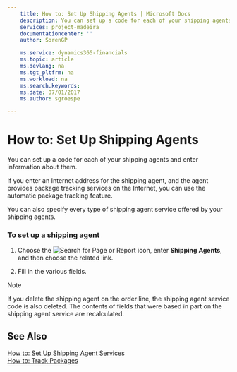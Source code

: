 ```yaml
---
    title: How to: Set Up Shipping Agents | Microsoft Docs
    description: You can set up a code for each of your shipping agents and enter information about them.
    services: project-madeira
    documentationcenter: ''
    author: SorenGP

    ms.service: dynamics365-financials
    ms.topic: article
    ms.devlang: na
    ms.tgt_pltfrm: na
    ms.workload: na
    ms.search.keywords:
    ms.date: 07/01/2017
    ms.author: sgroespe

---
```

# How to: Set Up Shipping Agents
You can set up a code for each of your shipping agents and enter information about them.  
  
 If you enter an Internet address for the shipping agent, and the agent provides package tracking services on the Internet, you can use the automatic package tracking feature.  
  
 You can also specify every type of shipping agent service offered by your shipping agents.  
  
### To set up a shipping agent  
  
1.  Choose the ![Search for Page or Report](media/ui-search/search_small.png "Search for Page or Report icon") icon, enter **Shipping Agents**, and then choose the related link.  
  
2.  Fill in the various fields.  
  
> [!NOTE]  
>  If you delete the shipping agent on the order line, the shipping agent service code is also deleted. The contents of fields that were based in part on the shipping agent service are recalculated.  
  
## See Also  
 [How to: Set Up Shipping Agent Services](../how-to-set-up-shipping-agent-services.md)   
 [How to: Track Packages](../How%20to:%20Track%20Packages.md)